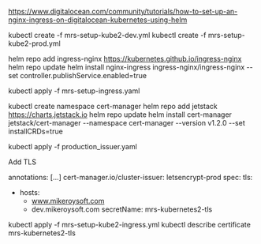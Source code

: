 https://www.digitalocean.com/community/tutorials/how-to-set-up-an-nginx-ingress-on-digitalocean-kubernetes-using-helm

kubectl create -f mrs-setup-kube2-dev.yml
kubectl create -f mrs-setup-kube2-prod.yml


helm repo add ingress-nginx https://kubernetes.github.io/ingress-nginx
helm repo update
helm install nginx-ingress ingress-nginx/ingress-nginx --set controller.publishService.enabled=true

kubectl apply -f mrs-setup-ingress.yaml

kubectl create namespace cert-manager
helm repo add jetstack https://charts.jetstack.io
helm repo update
helm install cert-manager jetstack/cert-manager --namespace cert-manager --version v1.2.0 --set installCRDs=true

kubectl apply -f production_issuer.yaml

Add TLS

annotations:
[...]
 cert-manager.io/cluster-issuer: letsencrypt-prod
spec:
  tls:
  - hosts:
    - www.mikeroysoft.com
    - dev.mikeroysoft.com
    secretName: mrs-kubernetes2-tls

kubectl apply -f mrs-setup-kube2-ingress.yml
kubectl describe certificate mrs-kubernetes2-tls


